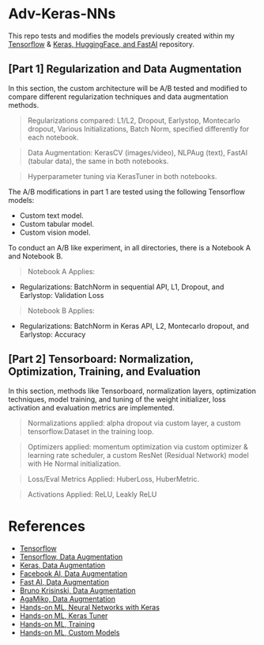 # Adv-Keras-NNs

This repo tests and modifies the models previously created within my [Tensorflow](https://github.com/Bryan-Az/TF-PyTorch-Jax-NN) & [Keras, HuggingFace, and FastAI](https://github.com/Bryan-Az/Keras-HF-FastAi) repository.

## [Part 1] Regularization and Data Augmentation
In this section, the custom architecture will be A/B tested and modified to compare different regularization techniques and data augmentation methods.

>  Regularizations compared: L1/L2, Dropout, Earlystop, Montecarlo dropout, Various Initializations, Batch Norm, specified differently for each notebook.

> Data Augmentation: KerasCV (images/video), NLPAug (text), FastAI (tabular data), the same in both notebooks.

> Hyperparameter tuning via KerasTuner in both notebooks.

The A/B modifications in part 1 are tested using the following Tensorflow models:

- Custom text model.
- Custom tabular model.
- Custom vision model.

 To conduct an A/B like experiment, in all directories, there is a Notebook A and Notebook B. 
> Notebook A Applies:
- Regularizations: BatchNorm in sequential API, L1, Dropout, and Earlystop: Validation Loss

> Notebook B Applies:
- Regularizations: BatchNorm in Keras API, L2, Montecarlo dropout, and Earlystop: Accuracy

## [Part 2] Tensorboard: Normalization, Optimization, Training, and Evaluation
In this section, methods like Tensorboard, normalization layers, optimization techniques, model training, and tuning of the weight initializer, loss activation and evaluation metrics are implemented.

 > Normalizations applied: alpha dropout via custom layer, a custom tensorflow.Dataset in the training loop.

 > Optimizers applied: momentum optimization via custom optimizer & learning rate scheduler, a custom ResNet (Residual Network) model with He Normal initialization.

 > Loss/Eval Metrics Applied: HuberLoss, HuberMetric.

 > Activations Applied: ReLU, Leakly ReLU


 # References
- [Tensorflow](tensorflow.org)
- [Tensorflow, Data Augmentation](https://www.tensorflow.org/tutorials/images/data_augmentation)
- [Keras, Data Augmentation](https://keras.io/keras_cv/)
- [Facebook AI, Data Augmentation](https://ai.facebook.com/blog/augly-a-new-data-augmentation-library-to-help-build-more-robust-ai-models/)
- [Fast AI, Data Augmentation](https://github.com/fastai/fastbook/blob/master/07_sizing_and_tta.ipynb)
 - [Bruno Krisinski, Data Augmentation](https://brunokrinski.github.io/awesome-data-augmentation/)
 - [AgaMiko, Data Augmentation](https://github.com/AgaMiko/data-augmentation-review)
 - [Hands-on ML, Neural Networks with Keras](https://github.com/ageron/handson-ml3/blob/main/10_neural_nets_with_keras.ipynb)
 - [Hands-on ML, Keras Tuner](https://github.com/ageron/handson-ml3/blob/main/11_training_deep_neural_networks.ipynb)
 - [Hands-on ML, Training](https://github.com/ageron/handson-ml2/blob/master/11_training_deep_neural_networks.ipynb)
 - [Hands-on ML, Custom Models](https://github.com/ageron/handson-ml2/blob/master/12_custom_models_and_training_with_tensorflow.ipynb)


